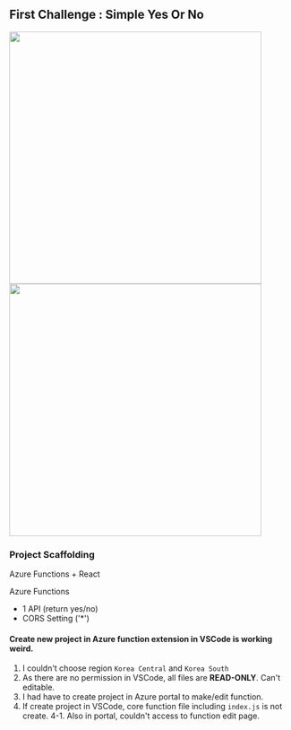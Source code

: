 ## First Challenge : Simple Yes Or No

<img src="/public/images/1.png" width="450px"></img><br/>
<img src="/public/images/2.png" width="450px"></img><br/>

### Project Scaffolding
Azure Functions + React

Azure Functions
* 1 API (return yes/no)
* CORS Setting ('*')

#### Create new project in Azure function extension in VSCode is working weird.
1. I couldn't choose region `Korea Central` and `Korea South`
2. As there are no permission in VSCode, all files are **READ-ONLY**. Can't editable.
3. I had have to create project in Azure portal to make/edit function.
4. If create project in VSCode, core function file including `index.js` is not create.
4-1. Also in portal, couldn't access to function edit page.